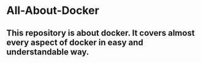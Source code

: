 # All-About-Docker

## This repository is about docker. It covers almost every aspect of docker in easy and understandable way.
